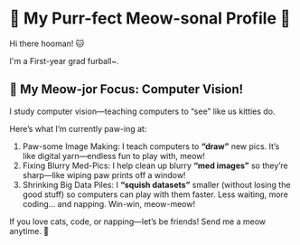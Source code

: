 # 🐾 My Purr-fect Meow-sonal Profile 🐾
Hi there hooman! 🐱

I'm a First-year grad furball~.

## 🧠 My Meow-jor Focus: Computer Vision!
I study computer vision—teaching computers to “see” like us kitties do.

Here’s what I’m currently paw-ing at:

1. Paw-some Image Making: I teach computers to **“draw”** new pics. It’s like digital yarn—endless fun to play with, meow!
2. Fixing Blurry Med-Pics: I help clean up blurry **“med images”** so they’re sharp—like wiping paw prints off a window!
3. Shrinking Big Data Piles:  I **“squish datasets”** smaller (without losing the good stuff) so computers can play with them faster. Less waiting, more coding… and napping. Win-win, meow-meow!

If you love cats, code, or napping—let’s be friends! Send me a meow anytime. 💌
